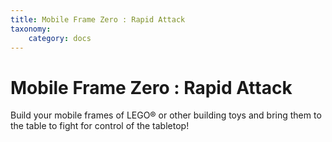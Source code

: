 ```yaml
---
title: Mobile Frame Zero : Rapid Attack
taxonomy:
    category: docs
---
```


# Mobile Frame Zero : Rapid Attack
Build your mobile frames of LEGO® or other building toys and bring them to the table to fight for control of the tabletop!

